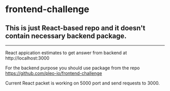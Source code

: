# frontend-challenge

## This is just React-based repo and it doesn't contain necessary backend package.
---
React appication estimates to get answer from backend at http://localhost:3000

For the backend purpose you should use package from the repo https://github.com/pleo-io/frontend-challenge

Current React packet is working on 5000 port and send requests to 3000.

